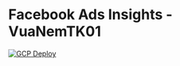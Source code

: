 # Facebook Ads Insights - VuaNemTK01

[![GCP Deploy](https://github.com/hieumdd/fb_ads_insights_vntk01/actions/workflows/main.yaml/badge.svg)](https://github.com/hieumdd/fb_ads_insights_vntk01/actions/workflows/main.yaml)

